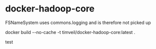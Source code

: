 # docker-hadoop-core

FSNameSystem uses commons.logging and is therefore not picked up

docker build --no-cache -t timveil/docker-hadoop-core:latest .

test